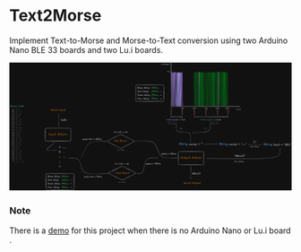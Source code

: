 # Text2Morse

Implement Text-to-Morse and Morse-to-Text conversion using two Arduino Nano BLE 33 boards and two Lu.i boards.

![Architecture](figures/graph.png)

### Note

There is a [demo](https://chubetho.github.io/Text2MorseWeb/) for this project when there is no Arduino Nano or Lu.i board  .
